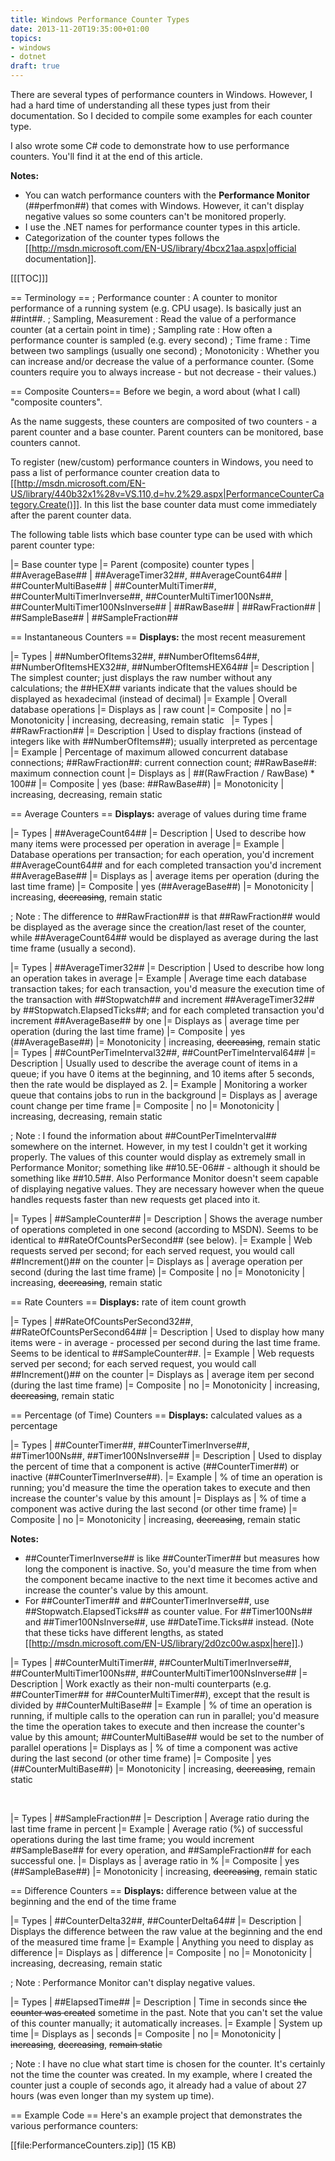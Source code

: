```yaml
---
title: Windows Performance Counter Types
date: 2013-11-20T19:35:00+01:00
topics:
- windows
- dotnet
draft: true
---
```


There are several types of performance counters in Windows. However, I had a hard time of understanding all these types just from their documentation. So I decided to compile some examples for each counter type.

I also wrote some C# code to demonstrate how to use performance counters. You'll find it at the end of this article.

<!--more-->

**Notes:**
* You can watch performance counters with the **Performance Monitor** (##perfmon##) that comes with Windows. However, it can't display negative values so some counters can't be monitored properly.
* I use the .NET names for performance counter types in this article.
* Categorization of the counter types follows the [[http://msdn.microsoft.com/EN-US/library/4bcx21aa.aspx|official documentation]].

[[[TOC]]]

== Terminology ==
; Performance counter : A counter to monitor performance of a running system (e.g. CPU usage). Is basically just an ##int##.
; Sampling, Measurement : Read the value of a performance counter (at a certain point in time)
; Sampling rate : How often a performance counter is sampled (e.g. every second)
; Time frame : Time between two samplings (usually one second)
; Monotonicity : Whether you can increase and/or decrease the value of a performance counter. (Some counters require you to always increase - but not decrease - their values.)

== Composite Counters==
Before we begin, a word about (what I call) "composite counters".

As the name suggests, these counters are composited of two counters - a parent counter and a base counter. Parent counters can be monitored, base counters cannot.

To register (new/custom) performance counters in Windows, you need to pass a list of performance counter creation data to [[http://msdn.microsoft.com/EN-US/library/440b32x1%28v=VS.110,d=hv.2%29.aspx|PerformanceCounterCategory.Create()]]. In this list the base counter data must come immediately after the parent counter data.

The following table lists which base counter type can be used with which parent counter type:

|= Base counter type   |= Parent (composite) counter types
| ##AverageBase##      | ##AverageTimer32##, ##AverageCount64##
| ##CounterMultiBase## | ##CounterMultiTimer##, ##CounterMultiTimerInverse##, ##CounterMultiTimer100Ns##, ##CounterMultiTimer100NsInverse##
| ##RawBase##          | ##RawFraction##
| ##SampleBase##       | ##SampleFraction##


== Instantaneous Counters ==
**Displays:** the most recent measurement

|= Types        | ##NumberOfItems32##, ##NumberOfItems64##, ##NumberOfItemsHEX32##, ##NumberOfItemsHEX64##
|= Description  | The simplest counter; just displays the raw number without any calculations; the ##HEX## variants indicate that the values should be displayed as hexadecimal (instead of decimal)
|= Example      | Overall database operations
|= Displays as  | raw count
|= Composite    | no
|= Monotonicity | increasing, decreasing, remain static
&nbsp;
|= Types        | ##RawFraction##
|= Description  | Used to display fractions (instead of integers like with ##NumberOfItems##); usually interpreted as percentage
|= Example      | Percentage of maximum allowed concurrent database connections; ##RawFraction##: current connection count; ##RawBase##: maximum connection count
|= Displays as  | ##(RawFraction / RawBase) * 100##
|= Composite    | yes (base: ##RawBase##)
|= Monotonicity | increasing, decreasing, remain static


== Average Counters ==
**Displays:** average of values during time frame

|= Types        | ##AverageCount64##
|= Description  | Used to describe how many items were processed per operation in average
|= Example      | Database operations per transaction; for each operation, you'd increment ##AverageCount64## and for each completed transaction you'd increment ##AverageBase##
|= Displays as  | average items per operation (during the last time frame)
|= Composite    | yes (##AverageBase##)
|= Monotonicity | increasing, ~~decreasing~~, remain static

; Note : The difference to ##RawFraction## is that ##RawFraction## would be displayed as the average since the creation/last reset of the counter, while ##AverageCount64## would be displayed as average during the last time frame (usually a second).

|= Types        | ##AverageTimer32##
|= Description  | Used to describe how long an operation takes in average
|= Example      | Average time each database transaction takes; for each transaction, you'd measure the execution time of the transaction with ##Stopwatch## and increment ##AverageTimer32## by ##Stopwatch.ElapsedTicks##; and for each completed transaction you'd increment ##AverageBase## by one
|= Displays as  | average time per operation (during the last time frame)
|= Composite    | yes (##AverageBase##)
|= Monotonicity | increasing, ~~decreasing~~, remain static
&nbsp;
|= Types        | ##CountPerTimeInterval32##, ##CountPerTimeInterval64##
|= Description  | Usually used to describe the average count of items in a queue; if you have 0 items at the beginning, and 10 items after 5 seconds, then the rate would be displayed as 2.
|= Example      | Monitoring a worker queue that contains jobs to run in the background
|= Displays as  | average count change per time frame
|= Composite    | no
|= Monotonicity | increasing, decreasing, remain static

; Note : I found the information about ##CountPerTimeInterval## somewhere on the internet. However, in my test I couldn't get it working properly. The values of this counter would display as extremely small in Performance Monitor; something like ##10.5E-06## - although it should be something like ##10.5##. Also Performance Monitor doesn't seem capable of displaying negative values. They are necessary however when the queue handles requests faster than new requests get placed into it.

|= Types        | ##SampleCounter##
|= Description  | Shows the average number of operations completed in one second (according to MSDN). Seems to be identical to ##RateOfCountsPerSecond## (see below).
|= Example      | Web requests served per second; for each served request, you would call ##Increment()## on the counter
|= Displays as  | average operation per second (during the last time frame)
|= Composite    | no
|= Monotonicity | increasing, ~~decreasing~~, remain static


== Rate Counters ==
**Displays:** rate of item count growth

|= Types        | ##RateOfCountsPerSecond32##, ##RateOfCountsPerSecond64##
|= Description  | Used to display how many items were - in average - processed per second during the last time frame. Seems to be identical to ##SampleCounter##.
|= Example      | Web requests served per second; for each served request, you would call ##Increment()## on the counter
|= Displays as  | average item per second (during the last time frame)
|= Composite    | no
|= Monotonicity | increasing, ~~decreasing~~, remain static


== Percentage (of Time) Counters ==
**Displays:** calculated values as a percentage

|= Types        | ##CounterTimer##, ##CounterTimerInverse##, ##Timer100Ns##, ##Timer100NsInverse##
|= Description  | Used to display the percent of time that a component is active (##CounterTimer##) or inactive (##CounterTimerInverse##).
|= Example      | % of time an operation is running; you'd measure the time the operation takes to execute and then increase the counter's value by this amount
|= Displays as  | % of time a component was active during the last second (or other time frame)
|= Composite    | no
|= Monotonicity | increasing, ~~decreasing~~, remain static

**Notes:**
* ##CounterTimerInverse## is like ##CounterTimer## but measures how long the component is inactive. So, you'd measure the time from when the component became inactive to the next time it becomes active and increase the counter's value by this amount.
* For ##CounterTimer## and ##CounterTimerInverse##, use ##Stopwatch.ElapsedTicks## as counter value. For ##Timer100Ns## and ##Timer100NsInverse##, use ##DateTime.Ticks## instead. (Note that these ticks have different lengths, as stated [[http://msdn.microsoft.com/EN-US/library/2d0zc00w.aspx|here]].)

|= Types        | ##CounterMultiTimer##, ##CounterMultiTimerInverse##, ##CounterMultiTimer100Ns##, ##CounterMultiTimer100NsInverse##
|= Description  | Work exactly as their non-multi counterparts (e.g. ##CounterTimer## for ##CounterMultiTimer##), except that the result is divided by ##CounterMultiBase##
|= Example      | % of time an operation is running, if multiple calls to the operation can run in parallel; you'd measure the time the operation takes to execute and then increase the counter's value by this amount; ##CounterMultiBase## would be set to the number of parallel operations
|= Displays as  | % of time a component was active during the last second (or other time frame)
|= Composite    | yes (##CounterMultiBase##)
|= Monotonicity | increasing, ~~decreasing~~, remain static

&nbsp;

|= Types        | ##SampleFraction##
|= Description  | Average ratio during the last time frame in percent
|= Example      | Average ratio (%) of successful operations during the last time frame; you would increment ##SampleBase## for every operation, and ##SampleFraction## for each successful one.
|= Displays as  | average ratio in %
|= Composite    | yes (##SampleBase##)
|= Monotonicity | increasing, ~~decreasing~~, remain static


== Difference Counters ==
**Displays:** difference between value at the beginning and the end of the time frame

|= Types        | ##CounterDelta32##, ##CounterDelta64##
|= Description  | Displays the difference between the raw value at the beginning and the end of the measured time frame
|= Example      | Anything you need to display as difference
|= Displays as  | difference
|= Composite    | no
|= Monotonicity | increasing, decreasing, remain static

; Note : Performance Monitor can't display negative values.

|= Types        | ##ElapsedTime##
|= Description  | Time in seconds since ~~the counter was created~~ sometime in the past. Note that you can't set the value of this counter manually; it automatically increases.
|= Example      | System up time
|= Displays as  | seconds
|= Composite    | no
|= Monotonicity | ~~increasing~~, ~~decreasing~~, ~~remain static~~

; Note : I have no clue what start time is chosen for the counter. It's certainly not the time the counter was created. In my example, where I created the counter just a couple of seconds ago, it already had a value of about 27 hours (was even longer than my system up time).


== Example Code ==
Here's an example project that demonstrates the various performance counters:

  [[file:PerformanceCounters.zip]] (15 KB)
